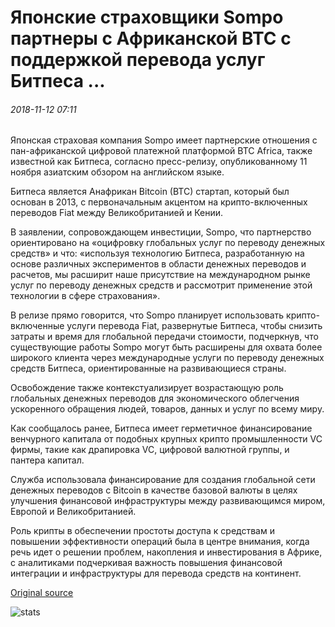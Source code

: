 # Японские страховщики Sompo партнеры с Африканской BTC с поддержкой перевода услуг Битпеса ...

###### 2018-11-12 07:11

Японская страховая компания Sompo имеет партнерские отношения с пан-африканской цифровой платежной платформой BTC Africa, также известной как Битпеса, согласно пресс-релизу, опубликованному 11 ноября азиатским обзором на английском языке.

Битпеса является Анафрикан Bitcoin (BTC) стартап, который был основан в 2013, с первоначальным акцентом на крипто-включенных переводов Fiat между Великобританией и Кении.

В заявлении, сопровождающем инвестиции, Sompo, что партнерство ориентировано на «оцифровку глобальных услуг по переводу денежных средств» и что: «используя технологию Битпеса, разработанную на основе различных экспериментов в области денежных переводов и расчетов, мы расширит наше присутствие на международном рынке услуг по переводу денежных средств и рассмотрит применение этой технологии в сфере страхования».

В релизе прямо говорится, что Sompo планирует использовать крипто-включенные услуги перевода Fiat, развернутые Битпеса, чтобы снизить затраты и время для глобальной передачи стоимости, подчеркнув, что существующие работы Sompo могут быть расширены для охвата более широкого клиента через международные услуги по переводу денежных средств Битпеса, ориентированные на развивающиеся страны.

Освобождение также контекстуализирует возрастающую роль глобальных денежных переводов для экономического облегчения ускоренного обращения людей, товаров, данных и услуг по всему миру.

Как сообщалось ранее, Битпеса имеет герметичное финансирование венчурного капитала от подобных крупных крипто промышленности VC фирмы, такие как драпировка VC, цифровой валютной группы, и пантера капитал.

Служба использовала финансирование для создания глобальной сети денежных переводов с Bitcoin в качестве базовой валюты в целях улучшения финансовой инфраструктуры между развивающимся миром, Европой и Великобританией.

Роль крипты в обеспечении простоты доступа к средствам и повышении эффективности операций была в центре внимания, когда речь идет о решении проблем, накопления и инвестирования в Африке, с аналитиками подчеркивая важность повышения финансовой интеграции и инфраструктуры для перевода средств на континент.

[Original source](https://cointelegraph.com/news/japanese-insurer-sompo-partners-with-african-btc-enabled-remittance-service-bitpesa)

![stats](https://c.statcounter.com/11760860/0/a89fa40b/1/ "stats")